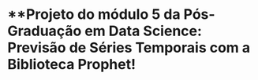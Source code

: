 # **Projeto do módulo 5 da Pós-Graduação em Data Science: Previsão de Séries Temporais com a Biblioteca Prophet! 
